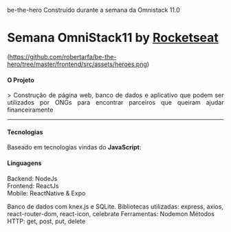  be-the-hero
Construído durante a semana da Omnistack 11.0

# Semana OmniStack11 by [Rocketseat](https://github.com/Rocketseat)

(https://github.com/robertarfa/be-the-hero/tree/master/frontend/src/assets/heroes.png)

#### O Projeto
<p align="justify">
  > Construção de página web, banco de dados e aplicativo que podem ser utilizados por ONGs para encontrar parceiros que queiram ajudar financeiramente<br>
</p>
<hr>

#### Tecnologias

Baseado em tecnologias vindas do __JavaScript__:

#### Linguagens
Backend: NodeJs<br>
Frontend: ReactJs<br>
Mobile: ReactNative & Expo<br>

Banco de dados com knex.js e SQLite.
Bibliotecas utilizadas: express, axios, react-router-dom, react-icon, celebrate
Ferramentas: Nodemon
Métodos HTTP: get, post, put, delete


